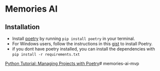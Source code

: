 # Memories AI

## Installation

- Install [poetry](https://python-poetry.org/) by running `pip install poetry` in your terminal.
- For Windows users, follow the instructions in this [gist](https://gist.github.com/Isfhan/b8b104c8095d8475eb377230300de9b0) to install Poetry.
- if you dont have poetry installed, you can install the dependencies with `pip install -r requirements.txt`




[Python Tutorial: Managing Projects with Poetry](https://medium.com/@sjalexandre/python-tutorial-managing-projects-with-poetry-cd2deab72697)#   m e m o r i e s - a i - m v p  
 